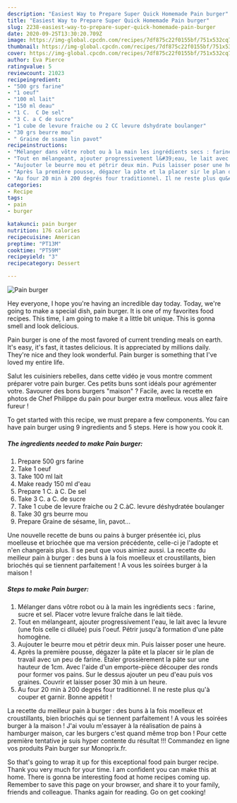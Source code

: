 ```yaml
---
description: "Easiest Way to Prepare Super Quick Homemade Pain burger"
title: "Easiest Way to Prepare Super Quick Homemade Pain burger"
slug: 2238-easiest-way-to-prepare-super-quick-homemade-pain-burger
date: 2020-09-25T13:30:20.709Z
image: https://img-global.cpcdn.com/recipes/7df875c22f0155bf/751x532cq70/pain-burger-photo-principale-de-la-recette.jpg
thumbnail: https://img-global.cpcdn.com/recipes/7df875c22f0155bf/751x532cq70/pain-burger-photo-principale-de-la-recette.jpg
cover: https://img-global.cpcdn.com/recipes/7df875c22f0155bf/751x532cq70/pain-burger-photo-principale-de-la-recette.jpg
author: Eva Pierce
ratingvalue: 5
reviewcount: 21023
recipeingredient:
- "500 grs farine"
- "1 oeuf"
- "100 ml lait"
- "150 ml deau"
- "1 C.  C De sel"
- "3 C. a C de sucre"
- "1 cube de levure fraiche ou 2 CC levure dshydrate boulanger"
- "30 grs beurre mou"
- " Graine de ssame lin pavot"
recipeinstructions:
- "Mélanger dans vôtre robot ou à la main les ingrédients secs : farine, sucre et sel. Placer votre levure fraîche dans le lait tiède."
- "Tout en mélangeant, ajouter progressivement l&#39;eau, le lait avec la levure (une fois celle ci diluée) puis l&#39;oeuf. Pétrir jusqu&#39;à formation d&#39;une pâte homogène."
- "Aujouter le beurre mou et pétrir deux min. Puis laisser poser une heure."
- "Après la première pousse, dégazer la pâte et la placer sir le plan de travail avec un peu de farine. Étaler grossièrement la pâte sur une hauteur de 1cm. Avec l&#39;aide d&#39;un emporte-pièce découper des ronds pour former vos pains. Sur le dessus ajouter un peu d&#39;eau puis vos graines. Couvrir et laisser poser 30 min à un heure."
- "Au four 20 min à 200 degrés four traditionnel. Il ne reste plus qu&#39;à couper et garnir. Bonne appétit !"
categories:
- Recipe
tags:
- pain
- burger

katakunci: pain burger 
nutrition: 176 calories
recipecuisine: American
preptime: "PT13M"
cooktime: "PT59M"
recipeyield: "3"
recipecategory: Dessert

---
```



![Pain burger](https://img-global.cpcdn.com/recipes/7df875c22f0155bf/751x532cq70/pain-burger-photo-principale-de-la-recette.jpg)

Hey everyone, I hope you're having an incredible day today. Today, we're going to make a special dish, pain burger. It is one of my favorites food recipes. This time, I am going to make it a little bit unique. This is gonna smell and look delicious.

Pain burger is one of the most favored of current trending meals on earth. It's easy, it's fast, it tastes delicious. It is appreciated by millions daily. They're nice and they look wonderful. Pain burger is something that I've loved my entire life.

Salut les cuisiniers rebelles, dans cette vidéo je vous montre comment préparer votre pain burger. Ces petits buns sont idéals pour agrémenter votre. Savourer des bons burgers &#34;maison&#34; ? Facile, avec la recette en photos de Chef Philippe du pain pour burger extra mœlleux. vous allez faire fureur !


To get started with this recipe, we must prepare a few components. You can have pain burger using 9 ingredients and 5 steps. Here is how you cook it.

<!--inarticleads1-->

##### The ingredients needed to make Pain burger:

1. Prepare 500 grs farine
1. Take 1 oeuf
1. Take 100 ml lait
1. Make ready 150 ml d&#39;eau
1. Prepare 1 C. à C. De sel
1. Take 3 C. a C. de sucre
1. Take 1 cube de levure fraiche ou 2 C.àC. levure déshydratée boulanger
1. Take 30 grs beurre mou
1. Prepare  Graine de sésame, lin, pavot...


Une nouvelle recette de buns ou pains à burger présentée ici, plus moelleuse et briochée que ma version précédente, celle-ci je l&#39;adopte et n&#39;en changerais plus. Il se peut que vous aimiez aussi. La recette du meilleur pain à burger : des buns à la fois moelleux et croustillants, bien briochés qui se tiennent parfaitement ! A vous les soirées burger à la maison ! 

<!--inarticleads2-->

##### Steps to make Pain burger:

1. Mélanger dans vôtre robot ou à la main les ingrédients secs : farine, sucre et sel. Placer votre levure fraîche dans le lait tiède.
1. Tout en mélangeant, ajouter progressivement l&#39;eau, le lait avec la levure (une fois celle ci diluée) puis l&#39;oeuf. Pétrir jusqu&#39;à formation d&#39;une pâte homogène.
1. Aujouter le beurre mou et pétrir deux min. Puis laisser poser une heure.
1. Après la première pousse, dégazer la pâte et la placer sir le plan de travail avec un peu de farine. Étaler grossièrement la pâte sur une hauteur de 1cm. Avec l&#39;aide d&#39;un emporte-pièce découper des ronds pour former vos pains. Sur le dessus ajouter un peu d&#39;eau puis vos graines. Couvrir et laisser poser 30 min à un heure.
1. Au four 20 min à 200 degrés four traditionnel. Il ne reste plus qu&#39;à couper et garnir. Bonne appétit !


La recette du meilleur pain à burger : des buns à la fois moelleux et croustillants, bien briochés qui se tiennent parfaitement ! A vous les soirées burger à la maison ! J&#39;ai voulu m&#39;essayer à la réalisation de pains à hamburger maison, car les burgers c&#39;est quand même trop bon ! Pour cette première tentative je suis hyper contente du résultat !!! Commandez en ligne vos produits Pain burger sur Monoprix.fr. 

So that's going to wrap it up for this exceptional food pain burger recipe. Thank you very much for your time. I am confident you can make this at home. There is gonna be interesting food at home recipes coming up. Remember to save this page on your browser, and share it to your family, friends and colleague. Thanks again for reading. Go on get cooking!
